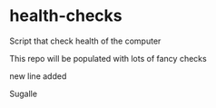 # health-checks
Script that check health of the computer

This repo will be populated with lots of fancy checks 

new line added

Sugalle
